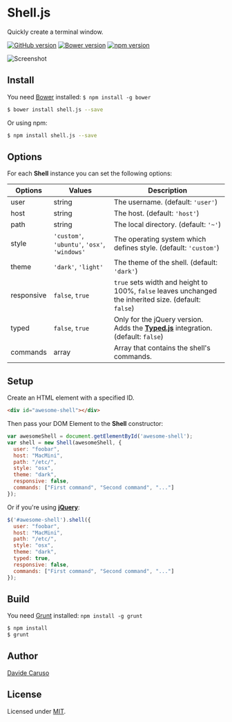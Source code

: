 # Shell.js

Quickly create a terminal window.

[![GitHub version](https://badge.fury.io/gh/davidecaruso%2Fshell.js.svg)](https://badge.fury.io/gh/davidecaruso%2Fshell.js)
[![Bower version](https://badge.fury.io/bo/shell.js.svg)](#install)
[![npm version](https://badge.fury.io/js/shell.js.svg)](https://www.npmjs.com/package/shell.js)

![Screenshot](https://github.com/davidecaruso/shell.js/raw/master/assets/images/screenshot.png)

## Install

You need [Bower][bower] installed: `$ npm install -g bower`

```bash
$ bower install shell.js --save
```

Or using npm:

```bash
$ npm install shell.js --save
```

## Options

For each **Shell** instance you can set the following options:

| Options       | Values                                        | Description                                                                                           |
| ------------- | --------------------------------------------- | ----------------------------------------------------------------------------------------------------- |
| user          | string                                        | The username. (default: `'user'`)                                                                     |
| host          | string                                        | The host. (default: `'host'`)                                                                         |
| path          | string                                        | The local directory. (default: `'~'`)                                                                 |
| style         | `'custom'`, `'ubuntu'`, `'osx'`, `'windows'`  | The operating system which defines style. (default: `'custom'`)                                       |
| theme         | `'dark'`, `'light'`                           | The theme of the shell. (default: `'dark'`)                                                           |
| responsive    | `false`, `true`                               | `true` sets width and height to 100%, `false` leaves unchanged the inherited size. (default: `false`) |
| typed         | `false`, `true`                               | Only for the jQuery version. Adds the **[Typed.js][typedjs]** integration. (default: `false`)         |
| commands      | array                                         | Array that contains the shell's commands.                                                             |


## Setup

Create an HTML element with a specified ID. 
```html
<div id="awesome-shell"></div>
```

Then pass your DOM Element to the **Shell** constructor:

```javascript
var awesomeShell = document.getElementById('awesome-shell');
var shell = new Shell(awesomeShell, {
  user: "foobar",
  host: "MacMini",
  path: "/etc/",
  style: "osx",
  theme: "dark",
  responsive: false,
  commands: ["First command", "Second command", "..."]
});
```

Or if you're using **[jQuery][jquery]**:

```javascript
$('#awesome-shell').shell({
  user: "foobar",
  host: "MacMini",
  path: "/etc/",
  style: "osx",
  theme: "dark",
  typed: true,
  responsive: false,
  commands: ["First command", "Second command", "..."]
});
```

## Build

You need [Grunt][grunt] installed: `npm install -g grunt`

```bash
$ npm install
$ grunt
```

## Author

[Davide Caruso][linkedin]

## License

Licensed under [MIT][mit].

[linkedin]: https://it.linkedin.com/in/davidecaruso93
[mit]: http://www.opensource.org/licenses/mit-license.php
[jquery]: http://jquery.com/
[grunt]: http://gruntjs.com/
[bower]: http://bower.io/
[typedjs]: https://github.com/mattboldt/typed.js/